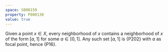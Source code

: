 ```yaml
---
space: S000159
property: P000130
value: true
---
```

 
Given a point $x\in X$, every neighborhood of $x$ contains a neighborhood of $x$
of the form $[a,1]$ for some $a\in[0,1]$.
Any such set $[a,1]$ is {P202} with $a$ as focal point, hence {P16}.
